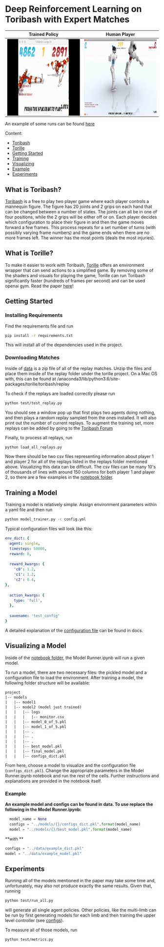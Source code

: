 # Deep Reinforcement Learning on Toribash with Expert Matches
Trained Policy                        |  Human Player                    
:------------------------:|:------------------------:
<img align="center" src=images/policy_gif.gif alt="RL policy trained agent" width=250 height=250 /> | <img  align="center" src=images/replay.gif alt="Human agent" width=250 height=250 />

An example of some runs can be found [here](https://www.youtube.com/watch?v=9t0yV3qpQZY&feature=youtu.be)

Content:

* [Toribash](#what-is-toribash?)
* [Torille](#what-is-torille?)
* [Getting Started](#getting-started)
* [Training](#training-a-model)
* [Visualizing](#visualizing-a-model) 
* [Example](#example)
* [Experiments](#experiments)


## What is Toribash?
[Toribash](https://www.toribash.com/) is a free to play two player game where each player controls a mannequin figure. The figure has 20 joints and 2 grips on each hand that can be changed between a number of states. The joints can all be in one of four positions, while the 2 grips will be either off or on. Each player decides which configuration to place their figure in and then the game moves forward a few frames. This process repeats for a set number of turns (with possibly varying frame numbers) and the game ends when there are no more frames left. The winner has the most points (deals the most injuries). 

## What is Torille?
To make it easier to work with Toribash, [Torille](https://github.com/Miffyli/ToriLLE) offers an environment wrapper that can send actions to a simplified game. By removing some of the shaders and visuals for playing the game, Torille can run Toribash significantly faster (hundreds of frames per second) and can be used openai gym. Read the paper [here](https://arxiv.org/abs/1807.10110)!



## Getting Started

### Installing Requirements
Find the requirements file and run
``` bash
pip install -r requirements.txt
```
This will install all of the dependencies used in the project. 

### Downloading Matches
Inside of [data](data/) is a zip file of all of the replay matches. Unzip the files and place them inside of the replay folder under the torille project. On a Mac OS with, this can be found at /anaconda3/lib/python3.6/site-packages/torille/toribash/replay

To check if the replays are loaded correctly please run 
```bash
python test/test_replay.py
```

You should see a window pop up that first plays two agents doing nothing, and then plays a random replay sampled from the ones installed. It will also print out the number of current replays. To augment the training set, more replays can be added by going to the [Toribash Forum](https://forum.toribash.com/forumdisplay.php?f=10.)

Finally, to process all replays, run 
```bash
python load_all_replays.py
```

Now there should be two csv files representing information about player 1 and player 2 for all of the replays listed in the replays folder mentioned above. Visualizing this data can be difficult. The csv files can be many 10's of thousands of lines with around 150 columns for both player 1 and player 2, so there are a few examples in the [notebook folder](notebooks). 


## Training a Model
Training a model is relatively simple. Assign environment parameters within a yaml file and then run 

```bash
python model_trainer.py -c config.yml
```
Typical configuration files will look like this:
```yaml
env_dict: {
  agent: single, 
  timesteps: 50000,
  reward: 0,

  reward_kwargs: {
    'c0': 1.2,
    'c1': 1.2,
    'c2': 0.4,
},

  action_kwargs: {
    type: 'full',
  },

  savename: 'test_config'
}
``` 

A detailed explanation of the [configuration file](docs/configs.md) can be found in docs. 


## Visualizing a Model
Inside of the [notebook folder](https://git.cs.colorado.edu/yaga6341/csci-4831-7000/tree/master/project/notebooks/Model%20Runnder.ipynb), the Model Runner.ipynb will run a given model.

To run a model, there are two necessary files: the pickled model and a configuration file to load the environment. After training a model, the following folder structure will be available:

```
project
|-- models
|   |-- model1
|   |-- model2 (model just trained)
|   |   |-- logs
|   |   |   |-- monitor.csv
|   |   |-- model_0_of_5.pkl
|   |   |-- model_1_of_5.pkl
|   |   |-- .
|   |   |-- .
|   |   |-- .
|   |   |-- best_model.pkl
|   |   |-- final_model.pkl
|   |   |-- configs_dict.pkl
```


From here, choose a model to visualize and the configuration file (`configs_dict.pkl`). Change the appropriate parameters in the Model Runner.ipynb 
notebook and run the rest of the cells. Further instructions and explanations are 
provided in the notebook itself. 

### Example
**An example model and configs can be found in data. To use replace the following in the Model Runner.ipynb:**
```python
  model_name = None
  configs = "../models/{}/configs_dict.pkl".format(model_name)
  model = "../models/{}/best_model.pkl".format(model_name)
```
**with **
```python 
configs = "../data/example_dict.pkl"
model = "../data/example_model.pkl"
```



## Experiments

Running all of the models mentioned in the paper may take some time and, unfortunately, may also not produce exactly the same results. Given that, running 

```bash
python test/run_all.py
```

will generate all single agent policies. Other policies, like the multi-limb 
can be run by first generating models for each limb and then training the upper level controller (see [configs](docs/configs.md)).

To measure all of those models, run 
```bash
python test/metrics.py
```


















